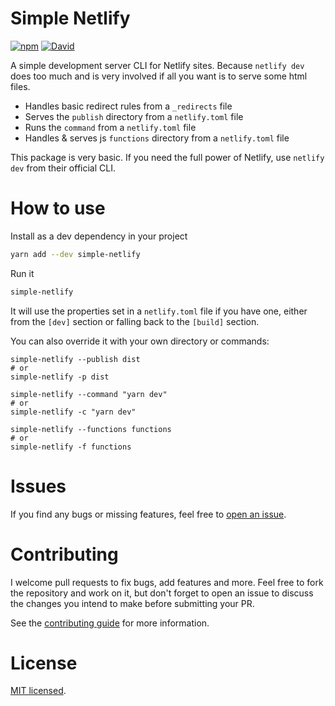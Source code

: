 # Simple Netlify
[![npm](https://img.shields.io/npm/v/simple-netlify)](https://www.npmjs.com/package/simple-netlify)
[![David](https://img.shields.io/david/woubuc/simple-netlify)](https://david-dm.org/woubuc/simple-netlify)

A simple development server CLI for Netlify sites. Because `netlify dev` does too much and is very involved if all you want is to serve some html files.

- Handles basic redirect rules from a `_redirects` file
- Serves the `publish` directory from a `netlify.toml` file
- Runs the `command` from a `netlify.toml` file
- Handles & serves js `functions` directory from a `netlify.toml` file

This package is very basic. If you need the full power of Netlify, use `netlify dev` from their official CLI.

# How to use
Install as a dev dependency in your project
```sh
yarn add --dev simple-netlify
```

Run it
```sh
simple-netlify
```

It will use the properties set in a `netlify.toml` file if you have one, either from the `[dev]` section or falling back to the `[build]` section.

You can also override it with your own directory or commands:
```she
simple-netlify --publish dist
# or
simple-netlify -p dist

simple-netlify --command "yarn dev"
# or
simple-netlify -c "yarn dev"

simple-netlify --functions functions
# or
simple-netlify -f functions
```

# Issues
If you find any bugs or missing features, feel free to [open an issue](https://github.com/woubuc/simple-netlify/issues).

# Contributing
I welcome pull requests to fix bugs, add features and more. Feel free to fork the repository and work on it, but don't forget to open an issue to discuss the changes you intend to make before submitting your PR.

See the [contributing guide](./CONTRIBUTING.md) for more information.

# License
[MIT licensed](./LICENSE.txt).
